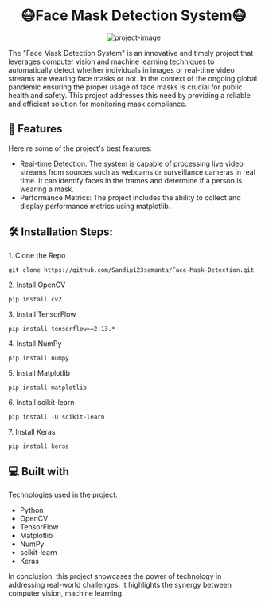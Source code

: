 <h1 align="center" id="title">😷Face Mask Detection System😷</h1>

<p align="center"><img src="https://rb.gy/sw43r" alt="project-image"></p>

<p id="description">The "Face Mask Detection System" is an innovative and timely project that leverages computer vision and machine learning techniques to automatically detect whether individuals in images or real-time video streams are wearing face masks or not. In the context of the ongoing global pandemic ensuring the proper usage of face masks is crucial for public health and safety. This project addresses this need by providing a reliable and efficient solution for monitoring mask compliance.</p>

  
  
<h2>🧐 Features</h2>

Here're some of the project's best features:

*   Real-time Detection: The system is capable of processing live video streams from sources such as webcams or surveillance cameras in real time. It can identify faces in the frames and determine if a person is wearing a mask.
*   Performance Metrics: The project includes the ability to collect and display performance metrics using matplotlib.

<h2>🛠️ Installation Steps:</h2>

<p>1. Clone the Repo</p>

```
git clone https://github.com/Sandip123samanta/Face-Mask-Detection.git
```

<p>2. Install OpenCV</p>

```
pip install cv2
```

<p>3. Install TensorFlow</p>

```
pip install tensorflow==2.13.*
```

<p>4. Install NumPy</p>

```
pip install numpy
```

<p>5. Install Matplotlib</p>

```
pip install matplotlib
```

<p>6. Install scikit-learn</p>

```
pip install -U scikit-learn
```

<p>7. Install Keras</p>

```
pip install keras
```

  
  
<h2>💻 Built with</h2>

Technologies used in the project:

*   Python
*   OpenCV
*   TensorFlow
*   Matplotlib
*   NumPy
*   scikit-learn
*   Keras


<p>In conclusion, this project showcases the power of technology in addressing real-world challenges. It highlights the synergy between computer vision, machine learning.</p>
